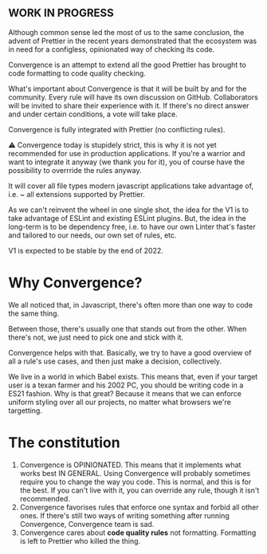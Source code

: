 ## WORK IN PROGRESS

Although common sense led the most of us to the same conclusion, the advent of Prettier in the
recent years demonstrated that the ecosystem was in need for a configless, opinionated way of
checking its code.

Convergence is an attempt to extend all the good Prettier has brought to code formatting to code
quality checking.

What's important about Convergence is that it will be built by and for the community. Every rule
will have its own discussion on GitHub. Collaborators will be invited to share their experience with
it. If there's no direct answer and under certain conditions, a vote will take place.

Convergence is fully integrated with Prettier (no conflicting rules).

⚠️ Convergence today is stupidely strict, this is why it is not yet recommended for use in
production applications. If you're a warrior and want to integrate it anyway (we thank you for it),
you of course have the possibility to overrride the rules anyway.

It will cover all file types modern javascript applications take advantage of, i.e. ~ all extensions
supported by Prettier.

As we can't reinvent the wheel in one single shot, the idea for the V1 is to take advantage of
ESLint and existing ESLint plugins. But, the idea in the long-term is to be dependency free, i.e. to
have our own Linter that's faster and tailored to our needs, our own set of rules, etc.

V1 is expected to be stable by the end of 2022.

# Why Convergence?

We all noticed that, in Javascript, there's often more than one way to code the same thing.

Between those, there's usually one that stands out from the other. When there's not, we just need to
pick one and stick with it.

Convergence helps with that. Basically, we try to have a good overview of all a rule's use cases,
and then just make a decision, collectively.

We live in a world in which Babel exists. This means that, even if your target user is a texan
farmer and his 2002 PC, you should be writing code in a ES21 fashion. Why is that great? Because it
means that we can enforce uniform styling over all our projects, no matter what browsers we're
targetting.

# The constitution

1. Convergence is OPINIONATED. This means that it implements what works best IN GENERAL. Using
   Convergence will probably sometimes require you to change the way you code. This is normal, and
   this is for the best. If you can't live with it, you can override any rule, though it isn't
   recommended.
2. Convergence favorises rules that enforce one syntax and forbid all other ones. If there's still
   two ways of writing something after running Convergence, Convergence team is sad.
3. Convergence cares about **code quality rules** not formatting. Formatting is left to Prettier who
   killed the thing.

